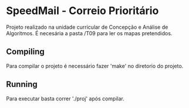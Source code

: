 # SpeedMail - Correio Prioritário

Projeto realizado na unidade curricular de Concepção e Análise de Algoritmos.
É necesária a pasta /T09 para ler os mapas pretendidos.

## Compiling
Para compilar o projeto é necessário fazer 'make' no diretorio do projeto.
## Running
Para executar basta correr './proj' após compilar.

